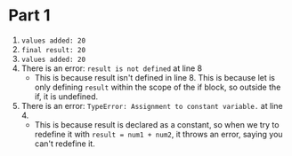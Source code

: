 # Part 1

1. `values added: 20`
2. `final result: 20`
3. `values added: 20`
4. There is an error: `result is not defined` at line 8
   - This is because result isn't defined in line 8. This is because let is only defining `result` within the scope of the if block, so outside the if, it is undefined.
5. There is an error: `TypeError: Assignment to constant variable.` at line 4.
   - This is because result is declared as a constant, so when we try to redefine it with `result = num1 + num2`, it throws an error, saying you can't redefine it.
